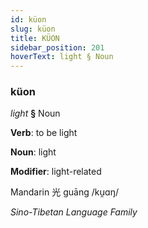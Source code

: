 ```yaml
---
id: küon
slug: küon
title: KÜON
sidebar_position: 201
hoverText: light § Noun
---
```


### küon

*light* **§** Noun

**Verb**: to be light

**Noun**: light

**Modifier**: light-related

Mandarin 光 guāng /ku̯ɑŋ/

*Sino-Tibetan Language Family*
